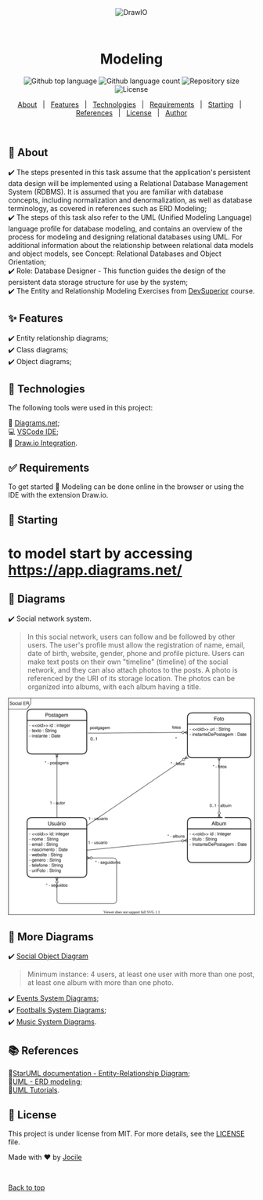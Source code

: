<div align="center" id="top"> 
  <img src="https://github.com/hediet/vscode-drawio/raw/HEAD/docs/drawio-png.gif" alt="DrawIO" />

&#xa0;

  <!-- <a href="https://modelagem.netlify.app">Demo</a> -->
</div>

<h1 align="center">Modeling</h1>

<p align="center">
  <img alt="Github top language" src="https://img.shields.io/github/languages/top/jocile/Modeling?color=56BEB8">

  <img alt="Github language count" src="https://img.shields.io/github/languages/count/jocile/Modeling?color=56BEB8">

  <img alt="Repository size" src="https://img.shields.io/github/repo-size/jocile/Modeling?color=56BEB8">

  <img alt="License" src="https://img.shields.io/github/license/jocile/Modeling?color=56BEB8">

  <!-- <img alt="Github issues" src="https://img.shields.io/github/issues/jocile/modelagem?color=56BEB8" /> -->

  <!-- <img alt="Github forks" src="https://img.shields.io/github/forks/jocile/modelagem?color=56BEB8" /> -->

  <!-- <img alt="Github stars" src="https://img.shields.io/github/stars/jocile/modelagem?color=56BEB8" /> -->
</p>

<!-- Status -->

<!-- <h4 align="center">
	🚧  Modelagem 🚀 Under construction...  🚧
</h4>

<hr> -->

<p align="center">
  <a href="#dart-about">About</a> &#xa0; | &#xa0; 
  <a href="#sparkles-features">Features</a> &#xa0; | &#xa0;
  <a href="#rocket-technologies">Technologies</a> &#xa0; | &#xa0;
  <a href="#white_check_mark-requirements">Requirements</a> &#xa0; | &#xa0;
  <a href="#checkered_flag-starting">Starting</a> &#xa0; | &#xa0;
  <a href="#books-references">References</a> &#xa0; | &#xa0;
  <a href="#memo-license">License</a> &#xa0; | &#xa0;
  <a href="https://github.com/jocile" target="_blank">Author</a>
</p>

<br>

## :dart: About

:heavy_check_mark: The steps presented in this task assume that the application's persistent data design will be implemented using a Relational Database Management System (RDBMS). It is assumed that you are familiar with database concepts, including normalization and denormalization, as well as database terminology, as covered in references such as ERD Modeling;\
:heavy_check_mark: The steps of this task also refer to the UML (Unified Modeling Language) language profile for database modeling, and contains an overview of the process for modeling and designing relational databases using UML. For additional information about the relationship between relational data models and object models, see Concept: Relational Databases and Object Orientation;\
:heavy_check_mark: Role: Database Designer - This function guides the design of the persistent data storage structure for use by the system;\
:heavy_check_mark: The Entity and Relationship Modeling Exercises from [DevSuperior](https://devsuperior.com.br/) course.

## :sparkles: Features

:heavy_check_mark: Entity relationship diagrams;\
:heavy_check_mark: Class diagrams;\
:heavy_check_mark: Object diagrams;

## :rocket: Technologies

The following tools were used in this project:

:pencil: [Diagrams.net](https://app.diagrams.net/);\
:computer: [VSCode IDE](https://code.visualstudio.com/docs/editor/vscode-web);\
:wrench: [Draw.io Integration](https://marketplace.visualstudio.com/items?itemName=hediet.vscode-drawio).

## :white_check_mark: Requirements

To get started :checkered_flag: Modeling can be done online in the browser or using the IDE with the extension Draw.io.

## :checkered_flag: Starting

# to model start by accessing <https://app.diagrams.net/>

## :checkered_flag: Diagrams

:heavy_check_mark: Social network system.

> In this social network, users can follow and be followed by other users. The user's profile must allow the registration of name, email, date of birth, website, gender, phone and profile picture. Users can make text posts on their own "timeline" (timeline) of the social network, and they can also attach photos to the posts. A photo is referenced by the URI of its storage location. The photos can be organized into albums, with each album having a title.

![](SocialNetworkDiagrams/SocialERDiagram.drawio.svg)

## :checkered_flag: More Diagrams

:heavy_check_mark: [Social Object Diagram](SocialNetworkDiagrams/)

> Minimum instance: 4 users, at least one user with more than one post, at least one album with more than one photo.

:heavy_check_mark: [Events System Diagrams](EventsDiagrams/);\
:heavy_check_mark: [Footballs System Diagrams](FootballDiagrams/);\
:heavy_check_mark: [Music System Diagrams](MusicDiagrams/).

## :books: References

:bookmark_tabs:[StarUML documentation - Entity-Relationship Diagram](https://docs.staruml.io/working-with-additional-diagrams/entity-relationship-diagram);\
:bookmark_tabs:[UML - ERD modeling](http://www.uml.org.cn/UMLTools/pdf/ermodeling.pdf);\
:bookmark_tabs:[UML Tutorials](https://www.startertutorials.com/uml/relationships.html).

## :memo: License

This project is under license from MIT. For more details, see the [LICENSE](LICENSE.md) file.

Made with :heart: by <a href="https://github.com/jocile" target="_blank">Jocile</a>

&#xa0;

<a href="#top">Back to top</a>
